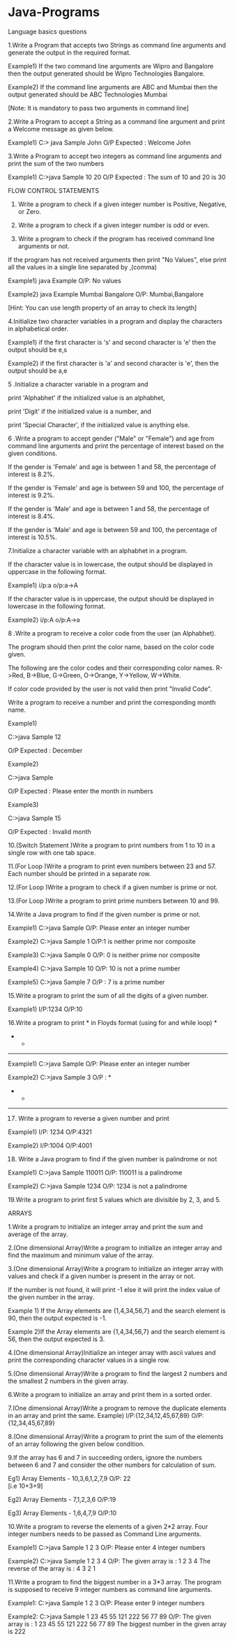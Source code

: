 # Java-Programs
Language basics questions

1.Write a Program that accepts two Strings as command line arguments and generate the output in the required format. 

Example1)
If the two command line arguments are Wipro and Bangalore then the output generated should be Wipro Technologies Bangalore.

Example2)
If the command line arguments are ABC and Mumbai then the output generated should be ABC Technologies Mumbai 

[Note: It is mandatory to pass two arguments in command line]


2.Write a Program to accept a String as a command line argument and print a Welcome message as given below.

Example1)
C:\> java Sample John
O/P Expected : Welcome John


3.Write a Program to accept two integers as command line arguments and print the sum of the two numbers

Example1)
C:\>java Sample 10 20
O/P Expected : The sum of 10 and 20 is 30


FLOW CONTROL STATEMENTS
1. Write a program to check if a given integer number is Positive, Negative, or Zero.

2. Write a program to check if a given integer number is odd or even.

3. Write a program to check if the program has received command line arguments or not.

If the program has not received arguments then print "No Values", else print all the values in a single line separated by ,(comma)

Example1) java Example
O/P: No values

Example2) java Example Mumbai Bangalore
O/P: Mumbai,Bangalore

[Hint: You can use length property of an array to check its length]


4.Initialize two character variables in a program and display the characters in alphabetical order.

Example1) if the first character is 's' and second character is 'e' then the output should be  e,s

Example2) if the first character is 'a' and second character is 'e', then the output should be a,e	


5	.Initialize a character variable in a program and 

print 'Alphabhet' if the initialized value is an alphabhet, 

print 'Digit' if the initialized value is a number, and 

print 'Special Character', if the initialized value is anything else.
	


6	.Write a program to accept gender ("Male" or "Female") and age from command line arguments and print the percentage of interest based on the given conditions.

If the gender is 'Female' and age is between 1 and 58, the percentage of interest is 8.2%.

If the gender is 'Female' and age is between 59 and 100, the percentage of interest is 9.2%.

If the gender is 'Male' and age is between 1 and 58, the percentage of interest is 8.4%.

If the gender is 'Male' and age is between 59 and 100, the percentage of interest is 10.5%.


7.Initialize a character variable with an alphabhet in a program.

If the character value is in lowercase, the output should be displayed in uppercase in the following format.

Example1)
i/p:a
o/p:a->A

If the character value is in uppercase, the output should be displayed in lowercase in the following format.

Example2)
i/p:A
o/p:A->a	


8	.Write a program to receive a color code from the user (an Alphabhet). 

The program should then print the color name, based on the color code given. 

The following are the color codes and their corresponding color names.
R->Red, B->Blue, G->Green, O->Orange, Y->Yellow, W->White. 

If color code provided by the user is not valid then print "Invalid Code". 

Write a program to receive a number and print the corresponding month name.

Example1)

C:\>java Sample 12

O/P Expected : December

Example2)

C:\>java Sample 

O/P Expected : Please enter the month in numbers

Example3)

C:\>java Sample 15

O/P Expected : Invalid month


10.(Switch Statement	)Write a program to print numbers from 1 to 10 in a single row with one tab space.


11.(For Loop	)Write a program to print even numbers between 23 and 57. Each number should be printed in a separate row.


12.(For Loop	)Write a program to check if a given number is prime or not.


13.(For Loop	)Write a program to print prime numbers between 10 and 99.


14.Write a Java program to find if the given number is prime or not.

Example1)
C:\>java Sample 
O/P: Please enter an integer number 

Example2)
C:\>java Sample 1
O/P:1 is neither prime nor composite

Example3)
C:\>java Sample 0
O/P: 0 is neither prime nor composite
 
Example4)
C:\>java Sample 10
O/P: 10 is not a prime number

Example5)
C:\>java Sample 7
O/P : 7 is a prime number


15.Write a program to print the sum of all the digits of a given number.

Example1) 
I/P:1234
O/P:10


16.Write a program to print * in Floyds format (using for and while loop)
*
*  *
*  *   *

Example1)
C:\>java Sample 
O/P: Please enter an integer number

Example2)
C:\>java Sample 3
O/P :
*
*  * 
*  *  *


17. Write a program to reverse a given number and print

Example1)
I/P: 1234
O/P:4321

Example2)
I/P:1004
O/P:4001


18. Write a Java program to find if the given number is palindrome or not

Example1)
C:\>java Sample 110011
O/P: 110011 is a palindrome

Example2)
C:\>java Sample 1234
O/P: 1234 is not a palindrome


19.Write a program to print first 5 values which are divisible by 2, 3, and 5.


ARRAYS

 1.Write a program to initialize an integer array and print the sum and average of the array.


2.(One dimensional Array)Write a program to initialize an integer array and find the maximum and minimum value of the array.


3.(One dimensional Array)Write a program to initialize an integer array with values and check if a given number is present in the array or not.

If the number is not found, it will print -1 else it will print the index value of the given  number in the array.

Example 1) If the Array elements are  {1,4,34,56,7} and the search element is 90, then the output expected is -1.

Example 2)If the Array elements are  {1,4,34,56,7} and the search element is 56, then the output expected is 3.


4.(One dimensional Array)Initialize an integer array with ascii values and print the corresponding character values in a single row.


5.(One dimensional Array)Write a program to find the largest 2 numbers and the smallest 2 numbers in the given array.

6.Write a program to initialize an array and print them in a sorted order.

7.(One dimensional Array)Write a program to remove the duplicate elements in an array and print the same.
Example)
I/P:{12,34,12,45,67,89}
O/P:{12,34,45,67,89}
	

8.(One dimensional Array)Write a program to print the sum of the elements of an array following the given below condition.

9.If the array has 6 and 7 in succeeding orders, ignore the numbers between 6 and 7 and consider the other numbers for calculation of sum.

Eg1) Array Elements - 10,3,6,1,2,7,9
O/P: 22   
[i.e 10+3+9]

Eg2) Array Elements - 7,1,2,3,6
O/P:19

Eg3) Array Elements - 1,6,4,7,9
O/P:10


10.Write a program to reverse the elements of a given 2*2 array. Four integer numbers needs to be passed as Command Line arguments.

Example1)
C:\>java Sample 1 2 3
O/P: Please enter 4 integer numbers

Example2)
C:\>java Sample 1 2 3 4
O/P: 
 The given array is :
  1 2 
  3 4 
 The reverse of the array is :
  4 3 
  2 1
  
  
 11.Write a program to find the biggest number in a 3*3 array. The program is supposed to receive 9 integer numbers as command line arguments.


Example1:
C:\>java Sample 1 2 3
O/P: Please enter 9 integer numbers

Example2:
C:\>java Sample 1 23 45 55 121 222 56 77 89
O/P: 
The given array is :
1 23 45 
55 121 222 
56 77 89 
The biggest number in the given array is 222
